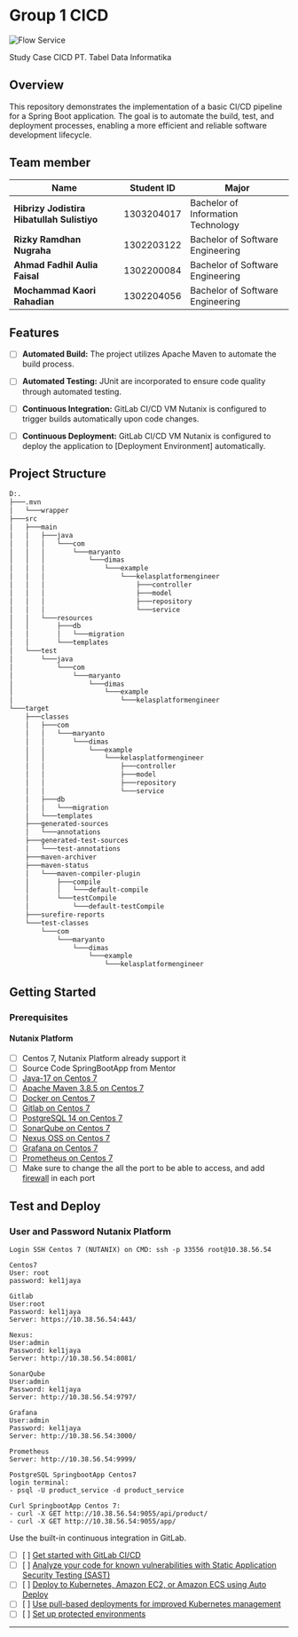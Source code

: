 # Group 1 CICD

![Flow Service](https://gitlab.com/hibrizys/gitlab-windows/-/raw/main/img/Nutanix_Services-DevSecOps.png?ref_type=heads)

Study Case CICD PT. Tabel Data Informatika

## Overview

This repository demonstrates the implementation of a basic CI/CD pipeline for a Spring Boot application. The goal is to automate the build, test, and deployment processes, enabling a more efficient and reliable software development lifecycle.

## Team member

| Name                                          | Student ID     | Major                          |
| --------------------------------------------- | -------------- | ------------------------------- |
| **Hibrizy Jodistira Hibatullah Sulistiyo**   | 1303204017     | Bachelor of Information Technology |
| **Rizky Ramdhan Nugraha**                      | 1302203122     | Bachelor of Software Engineering |
| **Ahmad Fadhil Aulia Faisal**                  | 1302200084     | Bachelor of Software Engineering |
| **Mochammad Kaori Rahadian**                  | 1302204056     | Bachelor of Software Engineering |


## Features

- [ ] **Automated Build:** The project utilizes Apache Maven to automate the build process.
- [ ] **Automated Testing:** JUnit are incorporated to ensure code quality through automated testing.
- [ ] **Continuous Integration:** GitLab CI/CD VM Nutanix is configured to trigger builds automatically upon code changes.
- [ ] **Continuous Deployment:** GitLab CI/CD VM Nutanix is configured to deploy the application to [Deployment Environment] automatically.


## Project Structure

```bash
D:.
├───.mvn
│   └───wrapper
├───src
│   ├───main
│   │   ├───java
│   │   │   └───com
│   │   │       └───maryanto
│   │   │           └───dimas
│   │   │               └───example
│   │   │                   └───kelasplatformengineer
│   │   │                       ├───controller
│   │   │                       ├───model
│   │   │                       ├───repository
│   │   │                       └───service
│   │   └───resources
│   │       ├───db
│   │       │   └───migration
│   │       └───templates
│   └───test
│       └───java
│           └───com
│               └───maryanto
│                   └───dimas
│                       └───example
│                           └───kelasplatformengineer
└───target
    ├───classes
    │   ├───com
    │   │   └───maryanto
    │   │       └───dimas
    │   │           └───example
    │   │               └───kelasplatformengineer
    │   │                   ├───controller
    │   │                   ├───model
    │   │                   ├───repository
    │   │                   └───service
    │   ├───db
    │   │   └───migration
    │   └───templates
    ├───generated-sources
    │   └───annotations
    ├───generated-test-sources
    │   └───test-annotations
    ├───maven-archiver
    ├───maven-status
    │   └───maven-compiler-plugin
    │       ├───compile
    │       │   └───default-compile
    │       └───testCompile
    │           └───default-testCompile
    ├───surefire-reports
    └───test-classes
        └───com
            └───maryanto
                └───dimas
                    └───example
                        └───kelasplatformengineer
```

## Getting Started

### Prerequisites

#### Nutanix Platform
- [ ] Centos 7, Nutanix Platform already support it
- [ ] Source Code SpringBootApp from Mentor
- [ ] [Java-17 on Centos 7](https://computingforgeeks.com/install-java-openjdk-17-on-centos-rhel-7/) 
- [ ] [Apache Maven 3.8.5 on Centos 7](https://tecadmin.net/install-apache-maven-on-centos/) 
- [ ] [Docker on Centos 7](https://docs.docker.com/engine/install/centos/) 
- [ ] [Gitlab on Centos 7](https://about.gitlab.com/install/#centos-7)
- [ ] [PostgreSQL 14 on Centos 7](https://computingforgeeks.com/how-to-install-postgresql-14-centos-rhel-7/)
- [ ] [SonarQube on Centos 7](https://blog.yasithab.com/centos/install-sonarqube-on-centos-7/)
- [ ] [Nexus OSS on Centos 7](https://blog.yasithab.com/centos/install-nexus-repository-oss-on-centos-7/)
- [ ] [Grafana on Centos 7](https://roman-academy.medium.com/how-to-install-and-configure-grafana-on-centos-7-56c28dc04840)
- [ ] [Prometheus on Centos 7](https://rm-rf.medium.com/how-to-install-and-configure-prometheus-on-centos-7-1505e5bd7a3d)
- [ ] Make sure to change the all the port to be able to access, and add [firewall](https://www.thegeekdiary.com/how-to-open-a-ports-in-centos-rhel-7/) in each port

## Test and Deploy



### User and Password Nutanix Platform
```
Login SSH Centos 7 (NUTANIX) on CMD: ssh -p 33556 root@10.38.56.54

Centos7
User: root
password: kel1jaya

Gitlab
User:root
Password: kel1jaya
Server: https://10.38.56.54:443/

Nexus:
User:admin
Password: kel1jaya
Server: http://10.38.56.54:8081/	

SonarQube
User:admin
Password: kel1jaya
Server: http://10.38.56.54:9797/

Grafana
User:admin
Password: kel1jaya
Server: http://10.38.56.54:3000/

Prometheus
Server: http://10.38.56.54:9999/

PostgreSQL SpringbootApp Centos7
login terminal: 
- psql -U product_service -d product_service

Curl SpringbootApp Centos 7:
- curl -X GET http://10.38.56.54:9055/api/product/
- curl -X GET http://10.38.56.54:9055/app/
```


Use the built-in continuous integration in GitLab.

- [ ] [ ] [Get started with GitLab CI/CD](https://docs.gitlab.com/ee/ci/quick_start/index.html)
- [ ] [ ] [Analyze your code for known vulnerabilities with Static Application Security Testing (SAST)](https://docs.gitlab.com/ee/user/application_security/sast/)
- [ ] [ ] [Deploy to Kubernetes, Amazon EC2, or Amazon ECS using Auto Deploy](https://docs.gitlab.com/ee/topics/autodevops/requirements.html)
- [ ] [ ] [Use pull-based deployments for improved Kubernetes management](https://docs.gitlab.com/ee/user/clusters/agent/)
- [ ] [ ] [Set up protected environments](https://docs.gitlab.com/ee/ci/environments/protected_environments.html)

***